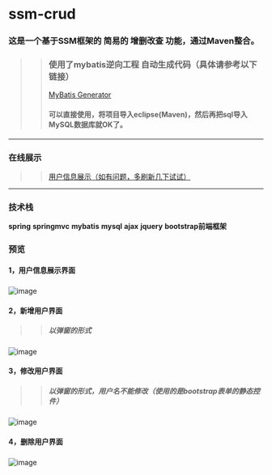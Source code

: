 # ssm-crud
### 这是一个基于SSM框架的 简易的 增删改查 功能，通过Maven整合。
>>### 使用了mybatis逆向工程 自动生成代码（具体请参考以下链接）
>>[MyBatis Generator](http://www.mybatis.org/generator/index.html)  
>>#### 可以直接使用，将项目导入eclipse(Maven)，然后再把sql导入MySQL数据库就OK了。
---
### 在线展示
>>[用户信息展示（如有问题，多刷新几下试试）](http://42.51.38.214:8888/crud)
---
### 技术栈
**spring** **springmvc** **mybatis** **mysql** **ajax** **jquery** **bootstrap前端框架**
### 预览
#### 1，用户信息展示界面
>>##### 
![image](crud/waber/用户信息展示.png)
#### 2，新增用户界面
>>##### 以弹窗的形式
![image](crud/waber/新增用户.png)
#### 3，修改用户界面
>>##### 以弹窗的形式，用户名不能修改（使用的是bootstrap表单的静态控件）
![image](crud/waber/修改用户.png)
#### 4，删除用户界面
>>##### 
![image](crud/waber/删除用户.png)
